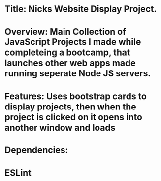 # Title: Nicks Website Display Project.

# Overview: Main Collection of JavaScript Projects I made while completeing a bootcamp, that launches other web apps made running seperate Node JS servers.

# Features: Uses bootstrap cards to display projects, then when the project is clicked on it opens into another window and loads


# Dependencies:
# ESLint